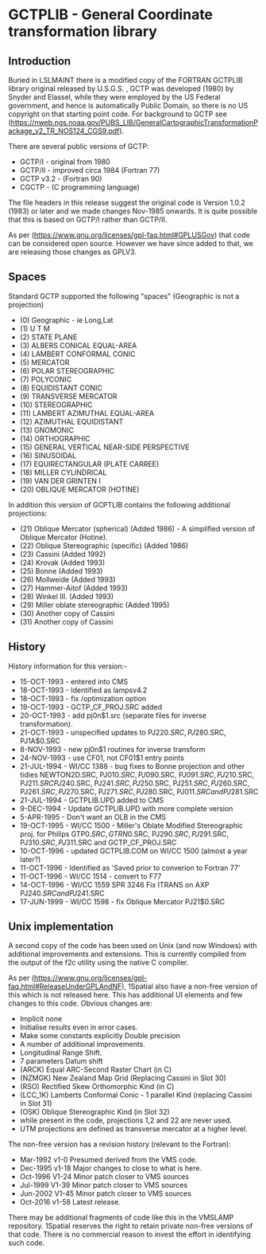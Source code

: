 GCTPLIB - General Coordinate transformation library
======

Introduction
-----

Buried in LSLMAINT there is a modified copy of the FORTRAN GCTPLIB
library original released by U.S.G.S. , GCTP was developed (1980) by
Snyder and Elassel, while they were employed by the US Federal
government, and hence is automatically Public Domain, so there is no
US copyright on that starting point code. For background to GCTP see
(https://nweb.ngs.noaa.gov/PUBS_LIB/GeneralCartographicTransformationPackage_v2_TR_NOS124_CGS9.pdf).

There are several public versions of GCTP:
* GCTP/I - original from 1980
* GCTP/II - improved circa 1984 (Fortran 77)
* GCTP v3.2 - (Fortran 90)
* CGCTP - (C programming language)

The file headers in this release suggest the original code is Version
1.0.2 (1983) or later and we made changes Nov-1985 onwards. It is quite
possible that this is based on GCTP/I rather than GCTP/II.

As per (https://www.gnu.org/licenses/gpl-faq.html#GPLUSGov) that code can
be considered open source. However we have since added to that, we are
releasing those changes as GPLV3.

Spaces
-----

Standard GCTP supported the following "spaces" (Geographic is not a projection)

* (0) Geographic - ie Long,Lat
* (1) U T M
* (2) STATE PLANE
* (3) ALBERS CONICAL EQUAL-AREA
* (4) LAMBERT CONFORMAL CONIC
* (5) MERCATOR
* (6) POLAR STEREOGRAPHIC
* (7) POLYCONIC
* (8) EQUIDISTANT CONIC
* (9) TRANSVERSE MERCATOR
* (10) STEREOGRAPHIC
* (11) LAMBERT AZIMUTHAL EQUAL-AREA
* (12) AZIMUTHAL EQUIDISTANT
* (13) GNOMONIC
* (14) ORTHOGRAPHIC
* (15) GENERAL VERTICAL NEAR-SIDE PERSPECTIVE
* (16) SINUSOIDAL
* (17) EQUIRECTANGULAR (PLATE CARREE)
* (18) MILLER CYLINDRICAL
* (19) VAN DER GRINTEN I
* (20) OBLIQUE MERCATOR (HOTINE)

In addition this version of GCPTLIB contains the following additional
projections:

* (21) Oblique Mercator (spherical) (Added 1986) - A simplified version of
Oblique Mercator (Hotine).
* (22) Oblique Stereographic (specific) (Added 1986)
* (23) Cassini (Added 1992)
* (24) Krovak (Added 1993)
* (25) Bonne (Added 1993)
* (26) Mollweide (Added 1993)
* (27) Hammer-Aitof (Added 1993)
* (28) Winkel III. (Added 1993)
* (29) Miller oblate stereographic (Added 1995)
* (30) Another copy of Cassini
* (31) Another copy of Cassini

History
-----
History information for this version:-

* 15-OCT-1993 - entered into CMS
* 18-OCT-1993 - Identified as lampsv4.2
* 18-OCT-1993 - fix /optimization option
* 19-OCT-1993 - GCTP_CF_PROJ.SRC added
* 20-OCT-1993 - add pj0n$1.src (separate files for inverse transformation).
* 21-OCT-1993 - unspecified updates to PJ22$0.SRC, PJ28$0.SRC, PJ1A$0.SRC
*  8-NOV-1993 - new pj0n$1 routines for inverse transform
* 24-NOV-1993 - use CF01, not CF01$1 entry points
* 21-JUL-1994 - WI/CC 1388 - bug fixes to Bonne projection and other tidies
   NEWTON2D.SRC, PJ01$0.SRC, PJ09$0.SRC, PJ09$1.SRC, PJ21$0.SRC, PJ21$1.SRC
   PJ24$0.SRC, PJ24$1.SRC, PJ25$0.SRC, PJ25$1.SRC, PJ26$0.SRC, PJ26$1.SRC,
   PJ27$0.SRC, PJ27$1.SRC, PJ28$0.SRC, PJ01$1.SRC and PJ28$1.SRC
* 21-JUL-1994 - GCTPLIB.UPD added to CMS
*  9-DEC-1994 - Update GCTPLIB.UPD with more complete version
*  5-APR-1995 - Don't want an OLB in the CMS
* 19-OCT-1995 - WI/CC 1500 - Miller's Oblate Modified Stereographic proj. for Philips
   GTP$0.SRC, GTRN$0.SRC, PJ29$0.SRC, PJ29$1.SRC, PJ31$0.SRC, PJ31$1.SRC
   and GCTP_CF_PROJ.SRC
* 10-OCT-1996 - updated GCTPLIB.COM on WI/CC 1500 (almost a year later?)
* 11-OCT-1996 - Identified as 'Saved prior to converion to Fortran 77'
* 11-OCT-1996 - WI/CC 1514 - convert to F77
* 14-OCT-1996 - WI/CC 1559 SPR 3246 Fix ITRANS on AXP
   PJ24$0.SRC and PJ24$1.SRC
* 17-JUN-1999 - WI/CC 1598 - fix Oblique Mercator
   PJ21$0.SRC

Unix implementation
-----

A second copy of the code has been used on Unix (and now Windows) with
additional improvements and extensions. This is currently compiled from
the output of the f2c utility using the native C compiler.

As per (https://www.gnu.org/licenses/gpl-faq.html#ReleaseUnderGPLAndNF),
1Spatial also have a non-free version of this which is not released here.
This has additional UI elements and few changes to this code.
Obvious changes are:

* Implicit none
* Initialise results even in error cases.
* Make some constants explicitly Double precision
* A number of additional improvements.
* Longitudinal Range Shift.
* 7 parameters Datum shift
* (ARCK) Equal ARC-Second Raster Chart (in C)
* (NZMGK) New Zealand Map Grid (Replacing Cassini in Slot 30) 
* (RSO) Rectified Skew Orthomorphic Kind (in C)
* (LCC_1K) Lamberts Conformal Conic - 1 parallel Kind (replacing Cassini in Slot 31)
* (OSK) Oblique Stereographic Kind (in Slot 32)
* while present in the code, projections 1,2 and 22 are never used. 
* UTM projections are defined as transverse mercator at a higher level.

The non-free version has a revision history (relevant to the Fortran):

* Mar-1992 v1-0 Presumed derived from the VMS code.
* Dec-1995 v1-18 Major changes to close to what is here.
* Oct-1996 V1-24 Minor patch closer to VMS sources
* Jul-1999 V1-39 Minor patch closer to VMS sources
* Jun-2002 V1-45 Minor patch closer to VMS sources
* Oct-2016 v1-58 Latest release.

There may be additional fragments of code like this in the VMSLAMP
repository. 1Spatial reserves the right to retain private non-free
versions of that code. There is no commercial reason to invest the
effort in identifying such code.
